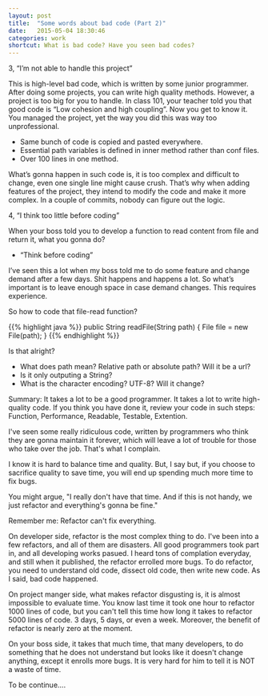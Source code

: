 ```yaml
---
layout: post
title:  "Some words about bad code (Part 2)"
date:   2015-05-04 18:30:46
categories: work
shortcut: What is bad code? Have you seen bad codes?
---
```

3, “I’m not able to handle this project”

This is high-level bad code, which is written by some junior programmer. After doing some projects, you can write high quality methods. However, a project is too big for you to handle. In class 101, your teacher told you that good code is “Low cohesion and high coupling”. Now you get to know it. You managed the project, yet the way you did this was way too unprofessional. 

- Same bunch of code is copied and pasted everywhere.
- Essential path variables is defined in inner method rather than conf files.
- Over 100 lines in one method.

What’s gonna happen in such code is, it is too complex and difficult to change, even one single line might cause crush. That’s why when adding features of the project, they intend to modify the code and make it more complex. In a couple of commits, nobody can figure out the logic.

4, “I think too little before coding”

When your boss told you to develop a function to read content from file and return it, what you gonna do?

- “Think before coding”

I’ve seen this a lot when my boss told me to do some feature and change demand after a few days. Shit happens and happens a lot. So what’s important is to leave enough space in case demand changes. This requires experience.

So how to code that file-read function?

{{% highlight java %}}
	public String readFile(String path) {
		File file = new File(path);
	}
{{% endhighlight %}}

Is that alright? 

- What does path mean? Relative path or absolute path? Will it be a url?
- Is it only outputing a String?
- What is the character encoding? UTF-8? Will it change?

Summary: It takes a lot to be a good programmer. It takes a lot to write high-quality code. If you think you have done it, review your code in such steps: Function, Performance, Readable, Testable, Extention. 

I've seen some really ridiculous code, written by programmers who think they are gonna maintain it forever, which will leave a lot of trouble for those who take over the job. That's what I complain.

I know it is hard to balance time and quality. But, I say but, if you choose to sacrifice quality to save time, you will end up spending much more time to fix bugs.

You might argue, "I really don't have that time. And if this is not handy, we just refactor and everything's gonna be fine." 

Remember me: Refactor can't fix everything.

On developer side, refactor is the most complex thing to do. I've been into a few refactors, and all of them are disasters. All good programmers took part in, and all developing works pasued. I heard tons of complation everyday, and still when it published, the refactor errolled more bugs. To do refactor, you need to understand old code, dissect old code, then write new code. As I said, bad code happened.

On project manger side, what makes refactor disgusting is, it is almost impossible to evaluate time. You know last time it took one hour to refactor 1000 lines of code, but you can't tell this time how long it takes to refactor 5000 lines of code. 3 days, 5 days, or even a week. Moreover, the benefit of refactor is nearly zero at the moment.

On your boss side, it takes that much time, that many developers, to do something that he does not understand but looks like it doesn't change anything, except it enrolls more bugs. It is very hard for him to tell it is NOT a waste of time.

To be continue....